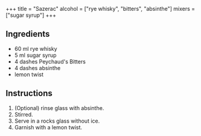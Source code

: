 +++
title = "Sazerac"
alcohol = ["rye whisky", "bitters", "absinthe"]
mixers = ["sugar syrup"]
+++

## Ingredients

- 60 ml rye whisky
- 5 ml sugar syrup
- 4 dashes Peychaud's Bitters
- 4 dashes absinthe
- lemon twist

## Instructions

1. (Optional) rinse glass with absinthe.
2. Stirred.
3. Serve in a rocks glass without ice.
4. Garnish with a lemon twist.
